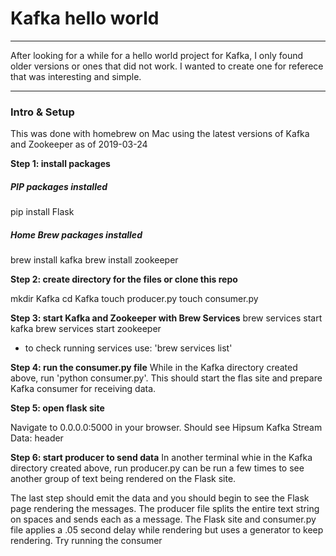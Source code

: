 # Kafka hello world
***
After looking for a while for a hello world project for Kafka, I only found older versions or ones that did not work. 
I wanted to create one for referece that was interesting and simple.
***

### Intro & Setup
This was done with homebrew on Mac using the latest versions of Kafka and Zookeeper as of 2019-03-24

**Step 1: install packages**

##### PIP packages installed
pip install Flask

##### Home Brew packages installed
brew install kafka
brew install zookeeper

**Step 2: create directory for the files or clone this repo**

mkdir Kafka
cd Kafka
touch producer.py
touch consumer.py

**Step 3: start Kafka and Zookeeper with Brew Services**
brew services start kafka
brew services start zookeeper

- to check running services use: 'brew services list'


**Step 4: run the consumer.py file**
While in the Kafka directory created above, run 'python consumer.py'.
This should start the flas site and prepare Kafka consumer for receiving data.


**Step 5: open flask site**

Navigate to 0.0.0.0:5000 in your browser.
Should see Hipsum Kafka Stream Data: header

**Step 6: start producer to send data**
In another terminal whie in the Kafka directory created above, run producer.py
can be run a few times to see another group of text being rendered on the Flask site.


The last step should emit the data and you should begin to see the Flask page rendering the messages.
The producer file splits the entire text string on spaces and sends each as a message.
The Flask site and consumer.py file applies a .05 second delay while rendering but uses a generator to keep rendering.
Try running the consumer
